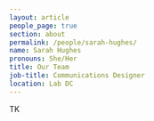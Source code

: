 ```yaml
---
layout: article
people_page: true
section: about
permalink: /people/sarah-hughes/
name: Sarah Hughes
pronouns: She/Her
title: Our Team
job-title: Communications Designer
location: Lab DC
---
```


TK
